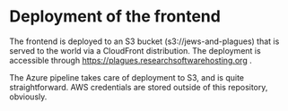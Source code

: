 # Deployment of the frontend

The frontend is deployed to an S3 bucket (s3://jews-and-plagues) that is served to the world via a CloudFront distribution. The deployment is accessible through https://plagues.researchsoftwarehosting.org .

The Azure pipeline takes care of deployment to S3, and is quite straightforward. AWS credentials are stored outside of this repository, obviously.